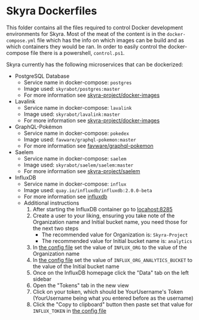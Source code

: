# Skyra Dockerfiles

This folder contains all the files required to control Docker development environments for Skyra. Most of the meat of
the content is in the `docker-compose.yml` file which has the info on which images can be build and as which containers
they would be ran. In order to easily control the docker-compose file there is a powershell, `control.ps1`.

Skyra currently has the following microservices that can be dockerized:

- PostgreSQL Database
  - Service name in docker-compose: `postgres`
  - Image used: `skyrabot/postgres:master`
  - For more information see [skyra-project/docker-images]
- Lavalink
  - Service name in docker-compose: `lavalink`
  - Image used: `skyrabot/lavalink:master`
  - For more information see [skyra-project/docker-images]
- GraphQL-Pokémon
  - Service name in docker-compose: `pokedex`
  - Image used: `favware/graphql-pokemon:master`
  - For more information see [favware/graphql-pokemon]
- Saelem
  - Service name in docker-compose: `saelem`
  - Image used: `skyrabot/saelem/saelem:master`
  - For more information see [skyra-project/saelem]
- InfluxDB
  - Service name in docker-compose: `influx`
  - Image used: `quay.io/influxdb/influxdb:2.0.0-beta`
  - For more information see [influxdb]
  - Additional instructions
    1. After starting the InfluxDB container go to [locahost:8285]
	1. Create a user to your liking, ensuring you take note of the Organization name and Initial bucket name, you need those for the next two steps
	    - The recommended value for Organization is: `Skyra-Project`
	    - The recommended value for Initial bucket name is: `analytics`
	1. In [the config file] set the value of `INFLUX_ORG` to the value of the Organization name
	1. In [the config file] set the value of `INFLUX_ORG_ANALYTICS_BUCKET` to the value of the Initial bucket name
	1. Once on the InfluxDB homepage click the "Data" tab on the left sidebar
	1. Open the "Tokens" tab in the new view
	1. Click on your token, which should be YourUsername's Token (YourUsername being what you entered before as the username)
	1. Click the "Copy to clipboard" button then paste set that value for `INFLUX_TOKEN` in [the config file]

<!-- Link dump -->

[skyra-project/docker-images]: https://github.com/skyra-project/docker-images
[favware/graphql-pokemon]:     https://github.com/favware/graphql-pokemon
[skyra-project/saelem]:        https://github.com/skyra-project/saelem
[influxdb]:                    https://v2.docs.influxdata.com/v2.0/get-started/#download-and-run-influxdb-v2-0-beta
[locahost:8285]:               http://localhost:8285
[the config file]:             [/src/config]